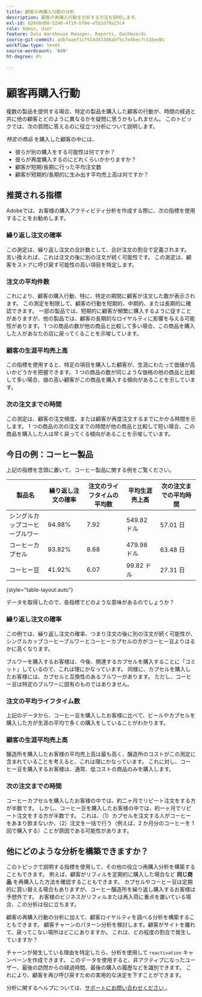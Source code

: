 ```yaml
---
title: 顧客の再購入行動の分析
description: 顧客の再購入行動を分析する方法を説明します。
exl-id: 62666d08-5240-4f19-bf8e-e5b2d79a25c4
role: Admin, User
feature: Data Warehouse Manager, Reports, Dashboards
source-git-commit: adb7aaef1cf914d43348abf5c7e4bec7c51bed0c
workflow-type: tm+mt
source-wordcount: '849'
ht-degree: 0%

---
```


# 顧客再購入行動

複数の製品を提供する場合、特定の製品を購入した顧客の行動が、時間の経過と共に他の顧客とどのように異なるかを疑問に思うかもしれません。 このトピックでは、次の質問に答えるのに役立つ分析について説明します。

*特定の商品* を購入した顧客の中には、

* 彼らが別の購入をする可能性は何ですか？
* 彼らが再度購入するのにどれくらいかかりますか？
* 顧客が短期/長期に行った平均注文数
* 顧客が短期的/長期的に生み出す平均売上高は何ですか？

## 推奨される指標

Adobeでは、お客様の購入アクティビティ分析を作成する際に、次の指標を使用することをお勧めします。

### 繰り返し注文の確率

この測定は、繰り返し注文の合計数として、合計注文の割合で定義されます。 言い換えれば、これは注文の後に別の注文が続く可能性です。 この測定は、顧客をストアに呼び戻す可能性の高い項目を特定します。

### 注文の平均件数

これにより、顧客の購入行動、特に、特定の期間に顧客が注文した数が表示されます。 この測定を制限して、顧客の行動を短期的、中期的、または長期的に確認できます。 一部の製品では、短期的に顧客が頻繁に購入するように促すことがありますが、他の製品では、顧客の長期的なロイヤルティに影響を与える可能性があります。 1 つの商品の数が他の商品と比較して多い場合、この商品を購入した人があなたの店に戻ってくることを示唆しています。

### 顧客の生涯平均売上高

この指標を使用すると、特定の項目を購入した顧客が、生涯にわたって価値が高いかどうかを把握できます。 1 つの商品の数が同じような価格の他の商品と比較して多い場合、値の高い顧客がこの商品を購入する傾向があることを示しています。

### 次の注文までの時間

この測定は、顧客の注文頻度、または顧客が再度注文するまでにかかる時間を示します。 1 つの商品の次の注文までの時間が他の商品と比較して短い場合、この商品を購入した人は早く戻ってくる傾向があることを示唆しています。

## 今日の例：コーヒー製品

上記の指標を念頭に置いて、コーヒー製品に関する例をご覧ください。

| **製品名** | **繰り返し注文の確率** | **注文のライフタイムの平均数** | **平均生涯売上高** | **次の注文までの平均時間** |
|-----|-----|-----|-----|-----|
| シングルカップコーヒーブルワー | 94.98% | 7.92 | 549.82 ドル | 57.01 日 |
| コーヒーカプセル | 93.82% | 8.68 | 479.98 ドル | 63.48 日 |
| コーヒー豆 | 41.92% | 6.07 | 99.82 ドル | 27.31 日 |

{style="table-layout:auto"}

データを取得したので、各指標でどのような意味があるのでしょうか？

### 繰り返し注文の確率

この例では、繰り返し注文の確率、つまり注文の後に別の注文が続く可能性が、シングルカップコーヒーブルワーとコーヒーカプセルの方がコーヒー豆よりはるかに高くなります。

ブルワーを購入するお客様は、今後、関連するカプセルを購入することに「コミット」しているので、これは理にかなっています。 同様に、カプセルを購入したお客様には、カプセルと互換性のあるブルワーがあります。 ただし、コーヒー豆は特定のブルワーに固有のものではありません。

### 注文の平均ライフタイム数

上記のデータから、コーヒー豆を購入したお客様に比べて、ビールやカプセルを購入した方が生涯の平均で多くの購入をしていることがわかります。

### 顧客の生涯平均売上高

醸造所を購入したお客様の平均売上高は最も高く、醸造所のコストがこの測定に含まれていることを考えると、これは理にかなっています。 これに対し、コーヒー豆を購入するお客様は、通常、低コストの商品のみを購入します。

### 次の注文までの時間

コーヒーカプセルを購入したお客様の中では、約二ヶ月でリピート注文をする方が半数です。 しかし、コーヒー豆を購入したお客様の中では、約一ヶ月でリピート注文をする方が半数です。 これは、（1）カプセルを注文する人がコーヒーをあまり飲まないか、（2）注文を一括で行う（例えば、2 か月分のコーヒーを 1 回で購入する）ことが原因である可能性があります。

## 他にどのような分析を構築できますか？

このトピックで説明する指標を使用して、その他の役立つ再購入分析を構築することもできます。 例えば、顧客がリフィルを定期的に購入した場合など **同じ商品** を再購入した方法を確認することもできます。 カプセルやコーヒー豆は定期的に買い替える場合もありますが、コーヒー醸造所を繰り返し購入するお客様は予想外です。 お客様のビジネスがリフィルまたは再入荷に重点を置いている場合、この分析は役に立ちます。

顧客の再購入行動の分析に加えて、顧客ロイヤルティを調べる分析を構築することもできます。 顧客チャーンのパターン分析を検討します。顧客がサイトを離れて、戻ってこない場所はどこにありますか。 これは、どの程度の割合で発生していますか？

チャーンが発生している理由を特定したら、分析を使用して `reactivation` キャンペーンを作成できます。 このデータを使用すると、非アクティブになったユーザー、最後の訪問からの経過時間、最後の購入の履歴などを識別できます。 これにより、顧客を再び呼び戻すための実用的な決定を下すことができます。

分析に関するヘルプについては、[&#x200B; サポートにお問い合わせください &#x200B;](https://experienceleague.adobe.com/docs/commerce-knowledge-base/kb/troubleshooting/miscellaneous/mbi-service-policies.html?lang=ja)。
